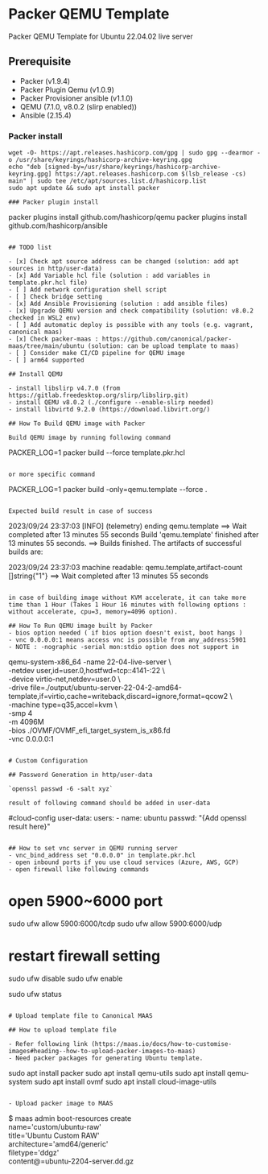 # Packer QEMU Template

Packer QEMU Template for Ubuntu 22.04.02 live server 

## Prerequisite
- Packer (v1.9.4)
- Packer Plugin Qemu (v1.0.9)
- Packer Provisioner ansible (v1.1.0)
- QEMU (7.1.0, v8.0.2 (slirp enabled))
- Ansible (2.15.4)


### Packer install
```
wget -O- https://apt.releases.hashicorp.com/gpg | sudo gpg --dearmor -o /usr/share/keyrings/hashicorp-archive-keyring.gpg
echo "deb [signed-by=/usr/share/keyrings/hashicorp-archive-keyring.gpg] https://apt.releases.hashicorp.com $(lsb_release -cs) main" | sudo tee /etc/apt/sources.list.d/hashicorp.list
sudo apt update && sudo apt install packer

### Packer plugin install
```
packer plugins install github.com/hashicorp/qemu
packer plugins install github.com/hashicorp/ansible
```
 
## TODO list

- [x] Check apt source address can be changed (solution: add apt sources in http/user-data)
- [x] Add Variable hcl file (solution : add variables in template.pkr.hcl file)
- [ ] Add network configuration shell script
- [ ] Check bridge setting 
- [x] Add Ansible Provisioning (solution : add ansible files)
- [x] Upgrade QEMU version and check compatibility (solution: v8.0.2 checked in WSL2 env)
- [ ] Add automatic deploy is possible with any tools (e.g. vagrant, canonical maas)
- [x] Check packer-maas : https://github.com/canonical/packer-maas/tree/main/ubuntu (solution: can be upload template to maas)
- [ ] Consider make CI/CD pipeline for QEMU image
- [ ] arm64 supported

## Install QEMU

- install libslirp v4.7.0 (from https://gitlab.freedesktop.org/slirp/libslirp.git)
- install QEMU v8.0.2 (./configure --enable-slirp needed)
- install libvirtd 9.2.0 (https://download.libvirt.org/)

## How To Build QEMU image with Packer

Build QEMU image by running following command

```
PACKER_LOG=1 packer build --force template.pkr.hcl
```

or more specific command

```
PACKER_LOG=1 packer build -only=qemu.template --force .
```

Expected build result in case of success

```
2023/09/24 23:37:03 [INFO] (telemetry) ending qemu.template
==> Wait completed after 13 minutes 55 seconds
Build 'qemu.template' finished after 13 minutes 55 seconds.
==> Builds finished. The artifacts of successful builds are:

2023/09/24 23:37:03 machine readable: qemu.template,artifact-count []string{"1"}
==> Wait completed after 13 minutes 55 seconds
```

in case of building image without KVM accelerate, it can take more time than 1 Hour (Takes 1 Hour 16 minutes with following options : without accelerate, cpu=3, memory=4096 option).

## How To Run QEMU image built by Packer
- bios option needed ( if bios option doesn't exist, boot hangs )
- vnc 0.0.0.0:1 means access vnc is possible from any_address:5901
- NOTE : -nographic -serial mon:stdio option does not support in 
``` 
qemu-system-x86_64 -name 22-04-live-server \               
-netdev user,id=user.0,hostfwd=tcp::4141-:22 \              
-device virtio-net,netdev=user.0 \  
-drive file=./output/ubuntu-server-22-04-2-amd64-template,if=virtio,cache=writeback,discard=ignore,format=qcow2 \              
-machine type=q35,accel=kvm \              
-smp 4 \
-m 4096M \
-bios ./OVMF/OVMF_efi_target_system_is_x86.fd \
-vnc 0.0.0.0:1
```

# Custom Configuration

## Password Generation in http/user-data

`openssl passwd -6 -salt xyz`

result of following command should be added in user-data
```
#cloud-config
user-data:
  users:
    - name: ubuntu
      passwd: "{Add openssl result here}"

```

## How to set vnc server in QEMU running server
- vnc_bind_address set "0.0.0.0" in template.pkr.hcl
- open inbound ports if you use cloud services (Azure, AWS, GCP)
- open firewall like following commands
```
# open 5900~6000 port
sudo ufw allow 5900:6000/tcdp
sudo ufw allow 5900:6000/udp

# restart firewall setting
sudo ufw disable
sudo ufw enable

sudo ufw status
``` 

# Upload template file to Canonical MAAS

## How to upload template file

- Refer following link (https://maas.io/docs/how-to-customise-images#heading--how-to-upload-packer-images-to-maas)
- Need packer packages for generating Ubuntu template.
```
sudo apt install packer
sudo apt install qemu-utils
sudo apt install qemu-system
sudo apt install ovmf
sudo apt install cloud-image-utils
```

- Upload packer image to MAAS

```
$ maas admin boot-resources create \
    name='custom/ubuntu-raw' \
    title='Ubuntu Custom RAW' \
    architecture='amd64/generic' \
    filetype='ddgz' \
    content@=ubuntu-2204-server.dd.gz
```

